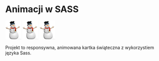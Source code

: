 # Animacji w SASS

![snowman](img/snowman.png) ![snowman](img/snowman.png) ![snowman](img/snowman.png)

Projekt to responsywna, animowana kartka świąteczna z wykorzystiem języka Sass.